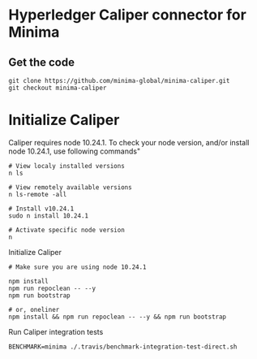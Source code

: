 # Hyperledger Caliper connector for Minima

## Get the code
```
git clone https://github.com/minima-global/minima-caliper.git
git checkout minima-caliper
```

# Initialize Caliper

Caliper requires node 10.24.1. To check your node version, and/or install node 10.24.1, use following commands"
```
# View localy installed versions
n ls

# View remotely available versions
n ls-remote -all

# Install v10.24.1
sudo n install 10.24.1

# Activate specific node version
n
```

Initialize Caliper
```
# Make sure you are using node 10.24.1

npm install
npm run repoclean -- --y
npm run bootstrap

# or, oneliner
npm install && npm run repoclean -- --y && npm run bootstrap
```

Run Caliper integration tests
```
BENCHMARK=minima ./.travis/benchmark-integration-test-direct.sh
```
